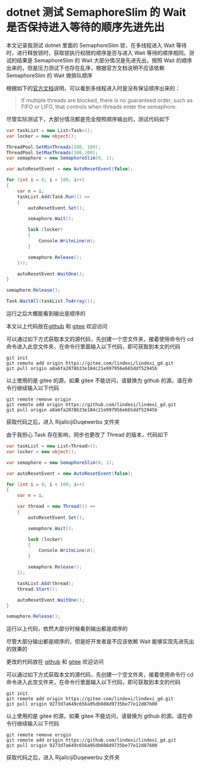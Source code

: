 # dotnet 测试 SemaphoreSlim 的 Wait 是否保持进入等待的顺序先进先出

本文记录我测试 dotnet 里面的 SemaphoreSlim 锁，在多线程进入 Wait 等待时，进行释放锁时，获取锁执行权限的顺序是否与进入 Wait 等待的顺序相同。测试的结果是 SemaphoreSlim 的 Wait 大部分情况是先进先出，按照 Wait 的顺序出来的，但是压力测试下也存在乱序，根据官方文档说明不应该依赖 SemaphoreSlim 的 Wait 做排队顺序

<!--more-->
<!-- 发布 -->
<!-- 博客 -->

根据如下的[官方文档](https://learn.microsoft.com/en-us/dotnet/api/system.threading.semaphoreslim)说明，可以看到多线程进入时是没有保证顺序出来的：

> If multiple threads are blocked, there is no guaranteed order, such as FIFO or LIFO, that controls when threads enter the semaphore.

尽管实际测试下，大部分情况都是完全按照顺序输出的，测试代码如下

```csharp
var taskList = new List<Task>();
var locker = new object();

ThreadPool.SetMinThreads(100, 100);
ThreadPool.SetMaxThreads(100,100);
var semaphore = new SemaphoreSlim(0, 1);

var autoResetEvent = new AutoResetEvent(false);

for (int i = 0; i < 100; i++)
{
    var n = i;
    taskList.Add(Task.Run(() =>
    {
        autoResetEvent.Set();

        semaphore.Wait();

        lock (locker)
        {
            Console.WriteLine(n);
        }

        semaphore.Release();
    }));

    autoResetEvent.WaitOne();
}

semaphore.Release();

Task.WaitAll(taskList.ToArray());
```

运行之后大概能看到输出是顺序的

本文以上代码放在[github](https://github.com/lindexi/lindexi_gd/tree/a8a6fa2078b33e184c21e997956e665ddf52945b/RijallcijiDuqewerbu) 和 [gitee](https://gitee.com/lindexi/lindexi_gd/tree/a8a6fa2078b33e184c21e997956e665ddf52945b/RijallcijiDuqewerbu) 欢迎访问

可以通过如下方式获取本文的源代码，先创建一个空文件夹，接着使用命令行 cd 命令进入此空文件夹，在命令行里面输入以下代码，即可获取到本文的代码

```
git init
git remote add origin https://gitee.com/lindexi/lindexi_gd.git
git pull origin a8a6fa2078b33e184c21e997956e665ddf52945b
```

以上使用的是 gitee 的源，如果 gitee 不能访问，请替换为 github 的源。请在命令行继续输入以下代码

```
git remote remove origin
git remote add origin https://github.com/lindexi/lindexi_gd.git
git pull origin a8a6fa2078b33e184c21e997956e665ddf52945b
```

获取代码之后，进入 RijallcijiDuqewerbu 文件夹

由于我担心 Task 存在影响，同步也更改了 Thread 的版本，代码如下

```csharp
var taskList = new List<Thread>();
var locker = new object();

var semaphore = new SemaphoreSlim(0, 1);

var autoResetEvent = new AutoResetEvent(false);

for (int i = 0; i < 100; i++)
{
    var n = i;

    var thread = new Thread(() =>
    {
        autoResetEvent.Set();

        semaphore.Wait();

        lock (locker)
        {
            Console.WriteLine(n);
        }

        semaphore.Release();
    });

    taskList.Add(thread);
    thread.Start();

    autoResetEvent.WaitOne();
}

semaphore.Release();
```

运行以上代码，依然大部分时候看到输出都是顺序的

尽管大部分输出都是顺序的，但是好开发者是不应该依赖 Wait 能够实现先进先出的效果的

更改的代码放在 [github](https://github.com/lindexi/lindexi_gd/tree/9273d7a649c656a95db608d9735be77e12d87600/RijallcijiDuqewerbu) 和 [gitee](https://gitee.com/lindexi/lindexi_gd/tree/9273d7a649c656a95db608d9735be77e12d87600/RijallcijiDuqewerbu) 欢迎访问

可以通过如下方式获取本文的源代码，先创建一个空文件夹，接着使用命令行 cd 命令进入此空文件夹，在命令行里面输入以下代码，即可获取到本文的代码

```
git init
git remote add origin https://gitee.com/lindexi/lindexi_gd.git
git pull origin 9273d7a649c656a95db608d9735be77e12d87600
```

以上使用的是 gitee 的源，如果 gitee 不能访问，请替换为 github 的源。请在命令行继续输入以下代码

```
git remote remove origin
git remote add origin https://github.com/lindexi/lindexi_gd.git
git pull origin 9273d7a649c656a95db608d9735be77e12d87600
```

获取代码之后，进入 RijallcijiDuqewerbu 文件夹